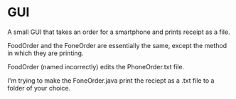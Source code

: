 # GUI
A small GUI that takes an order for a smartphone and prints receipt as a file.

FoodOrder and the FoneOrder are essentially the same, except the method in which they are printing.

FoodOrder (named incorrectly) edits the PhoneOrder.txt file.

I'm trying to make the FoneOrder.java print the reciept as a .txt file to a folder of your choice.
